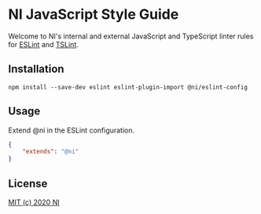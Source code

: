# NI JavaScript Style Guide

Welcome to NI's internal and external JavaScript and TypeScript linter rules for [ESLint](https://eslint.org/docs/user-guide/getting-started) and [TSLint](https://palantir.github.io/tslint/).

## Installation

```
npm install --save-dev eslint eslint-plugin-import @ni/eslint-config
```

## Usage

Extend @ni in the ESLint configuration.

```json
{
    "extends": "@ni"
}
```

## License

[MIT (c) 2020 NI](./LICENSE)